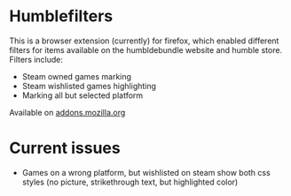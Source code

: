 # Humblefilters
This is a browser extension (currently) for firefox, which enabled different filters for items available on the humbldebundle website and humble store. Filters include:
- Steam owned games marking
- Steam wishlisted games highlighting
- Marking all but selected platform

Available on [addons.mozilla.org](https://addons.mozilla.org/en-US/firefox/addon/humble-store-filters/)

# Current issues
- Games on a wrong platform, but wishlisted on steam show both css styles (no picture, strikethrough text, but highlighted color)

